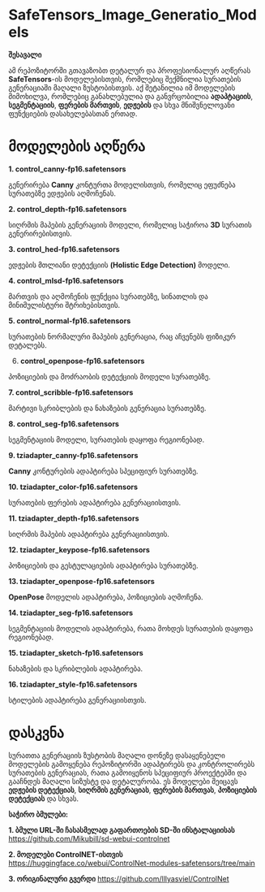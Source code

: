 # SafeTensors_Image_Generatio_Models
**შესავალი**

ამ რეპოზიტორში გთავაზობთ დეტალურ და პროფესიონალურ აღწერას **SafeTensors**-ის მოდელებისთვის, რომლებიც შექმნილია სურათების გენერაციაში მაღალი ზუსტობისთვის. აქ შეტანილია იმ მოდელების მიმოხილვა, რომლებიც განახლებულია და განვრცობილია **ადაპტაციის**, **სეგმენტაციის**, **ფერების მართვის**, **ედჟების** და სხვა მნიშვნელოვანი ფუნქციების დასახელებასთან ერთად.

# მოდელების აღწერა

**1. control_canny-fp16.safetensors**

გენერირება **Canny** კონტურთა მოდელისთვის, რომელიც ეფუძნება სურათებზე ედჟების აღმოჩენას.

**2. control_depth-fp16.safetensors**

სიღრმის მაპების გენერაციის მოდელი, რომელიც საჭიროა **3D** სურათის გენერირებისთვის.

**3. control_hed-fp16.safetensors**

ედჟების მთლიანი დეტექციის **(Holistic Edge Detection)** მოდელი.

**4. control_mlsd-fp16.safetensors**

მართვის და აღმოჩენის ფუნქცია სურათებზე, სინათლის და მინიმულისტური შტრიხებისთვის.

**5. control_normal-fp16.safetensors**

სურათების ნორმალური მაპების გენერაცია, რაც აჩვენებს ფიზიკურ დეტალებს.

6. **control_openpose-fp16.safetensors**

პოზიციების და მოძრაობის დეტექციის მოდელი სურათებზე.

**7. control_scribble-fp16.safetensors**

მარტივი სკრიბლების და ნახაზების გენერაცია სურათებზე.

**8. control_seg-fp16.safetensors**

სეგმენტაციის მოდელი, სურათების დაყოფა რეგიონებად.

**9. tziadapter_canny-fp16.safetensors**

**Canny** კონტურების ადაპტირება სპეციფიურ სურათებზე.

**10. tziadapter_color-fp16.safetensors**

სურათების ფერების ადაპტირება გენერაციისთვის.

**11. tziadapter_depth-fp16.safetensors**

სიღრმის მაპების ადაპტირება გენერაციისთვის.

**12. tziadapter_keypose-fp16.safetensors**

პოზიციების და გესტულაციების ადაპტირება სურათებზე.

**13. tziadapter_openpose-fp16.safetensors**

**OpenPose** მოდელის ადაპტირება, პოზიციების აღმოჩენა.

**14. tziadapter_seg-fp16.safetensors**

სეგმენტაციის მოდელის ადაპტირება, რათა მოხდეს სურათების დაყოფა რეგიონებად.

**15. tziadapter_sketch-fp16.safetensors**

ნახაზების და სკრიბლების ადაპტირება.

**16. tziadapter_style-fp16.safetensors**

სტილების ადაპტირება გენერაციისთვის.

# დასკვნა

სურათთა გენერაციის ზუსტობის მაღალი დონეზე დასაყენებელი მოდელების გამოყენება რეპოზიტორში ადაპტირებს და კონტროლირებს სურათების გენერაციას, რათა გამოიყენოს სპეციფიურ პროექტებში და გააჩნდეს მაღალი სიზუსტე და დეტალურობა. ეს მოდელები შეიცავს **ედჟების დეტექციას**, **სიღრმის გენერაციას**, **ფერების მართვას**, **პოზიციების დეტექციას** და სხვას.

**საჭირო ბმულები:**

**1. ბმული URL-ში ჩასასმელად გაფართოების SD-ში ინსტალაციისას** https://github.com/Mikubill/sd-webui-controlnet

**2. მოდელები ControlNET-ისთვის** https://huggingface.co/webui/ControlNet-modules-safetensors/tree/main

**3. ორიგინალური გვერდი** https://github.com/lllyasviel/ControlNet


